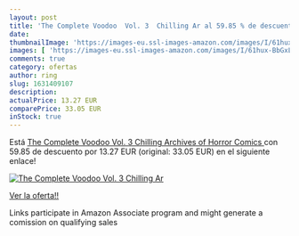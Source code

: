 ```yaml
---
layout: post
title: 'The Complete Voodoo  Vol. 3  Chilling Ar al 59.85 % de descuento'
date: 
thumbnailImage: 'https://images-eu.ssl-images-amazon.com/images/I/61hux-BbGxL._SL200_.jpg'
images: [ 'https://images-eu.ssl-images-amazon.com/images/I/61hux-BbGxL._SL200_.jpg' ]
comments: true
category: ofertas
author: ring
slug: 1631409107
description:
actualPrice: 13.27 EUR
comparePrice: 33.05 EUR
inStock: true
---
```


Está [The Complete Voodoo  Vol. 3  Chilling Archives of Horror Comics ](https://www.amazon.es/dp/1631409107/?tag=tolees-21) con 59.85 de descuento por 13.27 EUR (original: 33.05 EUR) en el siguiente enlace!

[![The Complete Voodoo  Vol. 3  Chilling Ar](https://images-eu.ssl-images-amazon.com/images/I/61hux-BbGxL._SL200_.jpg)](https://www.amazon.es/dp/1631409107/?tag=tolees-21)

[Ver la oferta!!](https://www.amazon.es/dp/1631409107/?tag=tolees-21)

Links participate in Amazon Associate program and might generate a comission on qualifying sales


